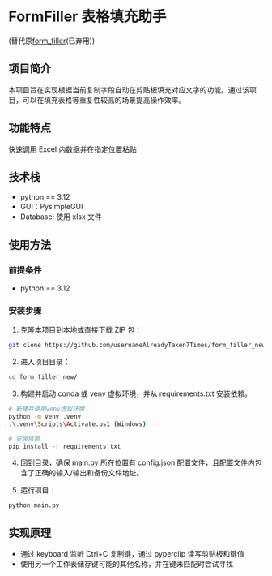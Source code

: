 # FormFiller 表格填充助手
(替代原[form_filler](https://github.com/usernameAlreadyTaken7Times/form_filler)(已弃用))

## 项目简介
本项目旨在实现根据当前复制字段自动在剪贴板填充对应文字的功能。通过该项目，可以在填充表格等重复性较高的场景提高操作效率。

## 功能特点
快速调用 Excel 内数据并在指定位置粘贴

## 技术栈
- python == 3.12
- GUI：PysimpleGUI
- Database: 使用 xlsx 文件

## 使用方法

### 前提条件
- python == 3.12

### 安装步骤
1. 克隆本项目到本地或直接下载 ZIP 包：

```bash
git clone https://github.com/usernameAlreadyTaken7Times/form_filler_new
```

2. 进入项目目录：

```bash
cd form_filler_new/
```

3. 构建并启动 conda 或 venv 虚拟环境，并从 requirements.txt 安装依赖。

```bash
# 新建并使用venv虚拟环境
python -m venv .venv
.\.venv\Scripts\Activate.ps1 (Windows)
```

```bash
# 安装依赖
pip install -r requirements.txt
```

4. 回到目录，确保 main.py 所在位置有 config.json 配置文件，且配置文件内包含了正确的输入/输出和备份文件地址。


5. 运行项目：

```bash
python main.py
```

## 实现原理
- 通过 keyboard 监听 Ctrl+C 复制键，通过 pyperclip 读写剪贴板和键值
- 使用另一个工作表储存键可能的其他名称，并在键未匹配时尝试寻找

